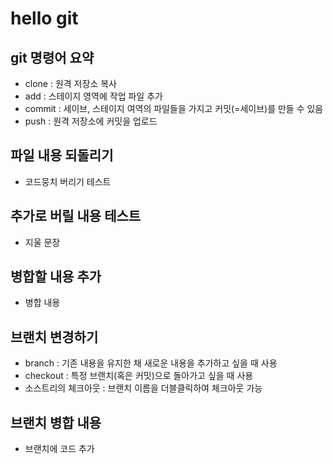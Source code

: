 # hello git

## git 명령어 요약

- clone : 원격 저장소 복사
- add : 스테이지 영역에 작업 파일 추가
- commit : 세이브, 스테이지 여역의 파일들을 가지고 커밋(=세이브)를 만들 수 있음
- push : 원격 저장소에 커밋을 업로드

## 파일 내용 되돌리기

- 코드뭉치 버리기 테스트

## 추가로 버릴 내용 테스트

- 지울 문장

## 병합할 내용 추가

- 병합 내용
## 브랜치 변경하기

- branch : 기존 내용을 유지한 채 새로운 내용을 추가하고 싶을 때 사용
- checkout : 특정 브랜치(혹은 커밋)으로 돌아가고 싶을 때 사용
- 소스트리의 체크아웃 : 브랜치 이름을 더블클릭하여 체크아웃 가능

## 브랜치 병합 내용

- 브랜치에 코드 추가
